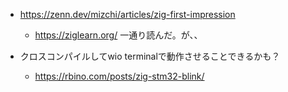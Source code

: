 - https://zenn.dev/mizchi/articles/zig-first-impression
  - https://ziglearn.org/ 一通り読んだ。が、、

- クロスコンパイルしてwio terminalで動作させることできるかも？
  - https://rbino.com/posts/zig-stm32-blink/